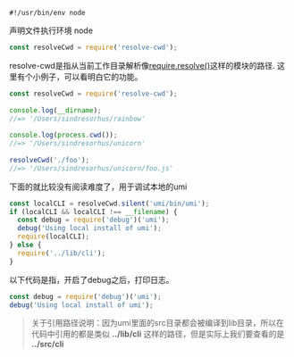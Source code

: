 ```base
#!/usr/bin/env node
```
声明文件执行环境 node
```js
const resolveCwd = require('resolve-cwd');
```
resolve-cwd是指从当前工作目录解析像[require.resolve()](https://nodejs.org/api/globals.html#globals_require_resolve)这样的模块的路径.
这里有个小例子，可以看明白它的功能。
```js
const resolveCwd = require('resolve-cwd');
 
console.log(__dirname);
//=> '/Users/sindresorhus/rainbow'
 
console.log(process.cwd());
//=> '/Users/sindresorhus/unicorn'
 
resolveCwd('./foo');
//=> '/Users/sindresorhus/unicorn/foo.js'
```
下面的就比较没有阅读难度了，用于调试本地的umi
```js
const localCLI = resolveCwd.silent('umi/bin/umi');
if (localCLI && localCLI !== __filename) {
  const debug = require('debug')('umi');
  debug('Using local install of umi');
  require(localCLI);
} else {
  require('../lib/cli');
}
```
以下代码是指，开启了debug之后，打印日志。
```js
const debug = require('debug')('umi');
debug('Using local install of umi');
```
> 关于引用路径说明：因为umi里面的src目录都会被编译到lib目录，所以在代码中引用的都是类似 **../lib/cli** 这样的路径，但是实际上我们要查看的是 **../src/cli** 
